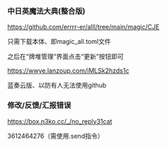 ### 中日英魔法大典(整合版)

https://github.com/errrr-er/alll/tree/main/magic/CJE

只需下载本体、即magic_all.toml文件

之后在“牌堆管理”界面点击“更新”按钮即可

https://wwye.lanzoup.com/iMLSk2hzds1c

蓝奏云版、以防有人无法使用github

### 修改/反馈/汇报错误

https://box.n3ko.cc/_/no_reply31cat

3612464276（需使用.send指令）
